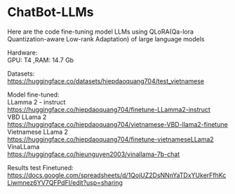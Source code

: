 # ChatBot-LLMs

Here are the code fine-tuning model LLMs using QLoRA(Qa-lora Quantization-aware Low-rank Adaptation) of large language models
 
Hardware:   
GPU: T4 ,RAM: 14.7 Gb  

Datasets:  
https://huggingface.co/datasets/hiepdaoquang704/test_vietnamese  

Model fine-tuned:  
LLamma 2 - instruct  
https://huggingface.co/hiepdaoquang704/finetune-LLamma2-instruct  
VBD LLama 2  
https://huggingface.co/hiepdaoquang704/vietnamese-VBD-llama2-finetune  
Vietnamese LLama 2  
https://huggingface.co/hiepdaoquang704/finetune-vietnameseLLama2  
VinaLLama  
https://huggingface.co/hieunguyen2003/vinallama-7b-chat  

Results test Finetuned:  
https://docs.google.com/spreadsheets/d/1QojUZ2DsNNnYaTDxYUkerFfhKcLiwmnez6YV7QFPdFI/edit?usp=sharing
